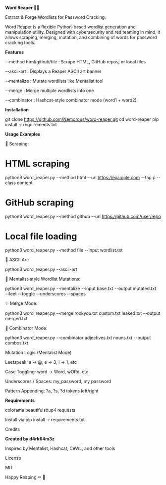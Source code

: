 **Word Reaper** 🧙🔪

Extract & Forge Wordlists for Password Cracking.

Word Reaper is a flexible Python-based wordlist generation and manipulation utility. Designed with cybersecurity and red teaming in mind, it allows scraping, merging, mutation, and combining of words for password cracking tools.

**Features**

--method html/github/file : Scrape HTML, GitHub repos, or local files

--ascii-art : Displays a Reaper ASCII art banner

--mentalize : Mutate wordlists like Mentalist tool

--merge : Merge multiple wordlists into one

--combinator : Hashcat-style combinator mode (word1 + word2)

**Installation**

git clone https://github.com/Nemorous/word-reaper.git
cd word-reaper
pip install -r requirements.txt

**Usage Examples**

🔗 Scraping:

# HTML scraping
python3 word_reaper.py --method html --url https://example.com --tag p --class content

# GitHub scraping
python3 word_reaper.py --method github --url https://github.com/user/repo

# Local file loading
python3 word_reaper.py --method file --input wordlist.txt

🔪 ASCII Art:

python3 word_reaper.py --ascii-art

🧠 Mentalist-style Wordlist Mutations:

python3 word_reaper.py --mentalize --input base.txt --output mutated.txt \
  --leet --toggle --underscores --spaces

✨ Merge Mode:

python3 word_reaper.py --merge rockyou.txt custom.txt leaked.txt --output merged.txt

🤾 Combinator Mode:

python3 word_reaper.py --combinator adjectives.txt nouns.txt --output combos.txt

Mutation Logic (Mentalist Mode)

Leetspeak: a → @, e → 3, i → 1, etc

Case Toggling: word → Word, wORd, etc

Underscores / Spaces: my_password, my password

Pattern Appending: ?a, ?s, ?d tokens left/right

**Requirements**

colorama
beautifulsoup4
requests

Install via pip install -r requirements.txt

Credits

**Created by d4rkfl4m3z**

Inspired by Mentalist, Hashcat, CeWL, and other tools

License

MIT

Happy Reaping ⚰️ 🪩
